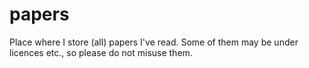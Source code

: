 # papers
Place where I store (all) papers I've read. Some of them may be under licences etc., so please do not misuse them.  

